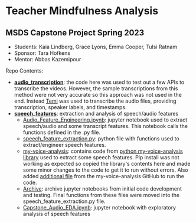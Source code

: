 # Teacher Mindfulness Analysis

## MSDS Capstone Project Spring 2023
- Students: Kaia Lindberg, Grace Lyons, Emma Cooper, Tulsi Ratnam
- Sponsor: Tara Hofkens
- Mentor: Abbas Kazemipour

Repo Contents:
- [**audio_transcription**](https://github.com/eycooper/capstone/tree/main/audio_transcription): the code here was used to test out a few APIs to transcribe the videos. However, the sample transcriptions from this method were not very accurate so this approach was not used in the end. Instead [Temi](https://www.temi.com/) was used to transcribe the audio files, providing transcription, speaker labels, and timestamps. 
- [**speech_features**](https://github.com/eycooper/capstone/tree/main/speech_features): extraction and analysis of speech/audio features
  - [Audio_Feature_Engineering.ipynb](https://github.com/eycooper/capstone/blob/main/speech_features/Audio_Feature_Engineering.ipynb): jupyter notebook used to extract speech/audio and some transcript features. This notebook calls the functions defined in the .py file. 
  - [speech_feature_extraction.py](https://github.com/eycooper/capstone/blob/main/speech_features/speech_feature_extraction.py): python file with functions used to extract/engineer speech features.
  - [my-voice-analysis](https://github.com/eycooper/capstone/tree/main/speech_features/my-voice-analysis): contains code from [python my-voice-analysis library](https://github.com/Shahabks/my-voice-analysis) used to extract some speech features. Pip install was not working as expected so copied the library's contents here and made some minor changes to the code to get it to run without errors. Also added [additional file](https://github.com/eycooper/capstone/blob/main/speech_features/myspsolution.praat) from the my-voice-analysis GitHub to run the code.
  - [Archive](https://github.com/eycooper/capstone/tree/main/speech_features/Archive): archive jupyter notebooks from initial code development and testing. Final functions from these files were moved into the speech_feature_extraction.py file. 
  - [Capstone_Audio_EDA.ipynb](https://github.com/eycooper/capstone/blob/main/speech_features/Capstone_Audio_EDA.ipynb): jupyter notebook with exploratory analysis of speech features
